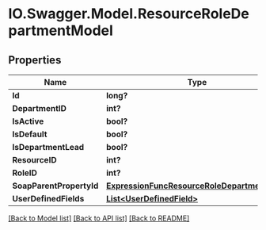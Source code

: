 # IO.Swagger.Model.ResourceRoleDepartmentModel
## Properties

Name | Type | Description | Notes
------------ | ------------- | ------------- | -------------
**Id** | **long?** |  | [optional] 
**DepartmentID** | **int?** |  | [optional] 
**IsActive** | **bool?** |  | [optional] 
**IsDefault** | **bool?** |  | [optional] 
**IsDepartmentLead** | **bool?** |  | [optional] 
**ResourceID** | **int?** |  | [optional] 
**RoleID** | **int?** |  | [optional] 
**SoapParentPropertyId** | [**ExpressionFuncResourceRoleDepartmentInt64**](ExpressionFuncResourceRoleDepartmentInt64.md) |  | [optional] 
**UserDefinedFields** | [**List&lt;UserDefinedField&gt;**](UserDefinedField.md) |  | [optional] 

[[Back to Model list]](../README.md#documentation-for-models) [[Back to API list]](../README.md#documentation-for-api-endpoints) [[Back to README]](../README.md)

